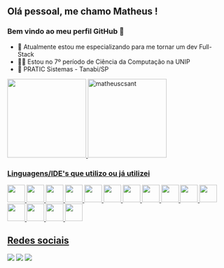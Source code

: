 ## Olá pessoal, me chamo Matheus ! 
### Bem vindo ao meu perfil GitHub 👋

- 🌱 Atualmente estou me especializando para me tornar um dev Full-Stack
- 👨‍🎓 Estou no 7º período de Ciência da Computação na UNIP
- 🏢 PRATIC Sistemas - Tanabi/SP

<div>
<a href="https://github.com/matheuscsant">
<img loading="lazy" height="180em" src="https://github-readme-stats.vercel.app/api/top-langs/?username=matheuscsant&layout=compact&langs_count=7&theme=github_dark"/>
<img loading="lazy" height="180em" src="https://github-readme-stats.vercel.app/api?username=matheuscsant&show_icons=true&theme=github_dark" alt="matheuscsant" />
</div>

### Linguagens/IDE's que utilizo ou já utilizei

<img src="https://cdn.jsdelivr.net/gh/devicons/devicon/icons/java/java-original.svg" width="40" heigh="40" /> <img src="https://cdn.jsdelivr.net/gh/devicons/devicon/icons/android/android-original.svg" width="40" heigh="40"/>
<img src="https://cdn.jsdelivr.net/gh/devicons/devicon/icons/spring/spring-original.svg" width="40" heigh="40"/>
<img src="https://cdn.jsdelivr.net/gh/devicons/devicon/icons/opencv/opencv-original.svg" width="40" heigh="40"/>
<img src="https://cdn.jsdelivr.net/gh/devicons/devicon/icons/html5/html5-original.svg" width="40" height="40" /> 
<img src="https://cdn.jsdelivr.net/gh/devicons/devicon/icons/css3/css3-original.svg" width="40" height="40" /> 
<img src="https://cdn.jsdelivr.net/gh/devicons/devicon/icons/git/git-original.svg" width="40" heigh="40" /> 
<img src="https://cdn.jsdelivr.net/gh/devicons/devicon/icons/github/github-original.svg" width="40" heigh="40" />
<img src="https://cdn.jsdelivr.net/gh/devicons/devicon/icons/androidstudio/androidstudio-original.svg" width="40" heigh="40"/>
<img src="https://cdn.jsdelivr.net/gh/devicons/devicon/icons/visualstudio/visualstudio-plain.svg" width="40" heigh="40" /> 
<img src="https://cdn.jsdelivr.net/gh/devicons/devicon/icons/vscode/vscode-original.svg" width="40" heigh="40" /> 
<img src="https://cdn.jsdelivr.net/gh/devicons/devicon/icons/unity/unity-original.svg" width="40" heigh="40"/> 
<img src="https://cdn.jsdelivr.net/gh/devicons/devicon/icons/matlab/matlab-original.svg" width="40" heigh="40"/>
<img src="https://cdn.jsdelivr.net/gh/devicons/devicon/icons/mysql/mysql-original.svg" width="40" heigh="40" /> 
<img src="https://cdn.jsdelivr.net/gh/devicons/devicon/icons/gradle/gradle-plain.svg" width="40" heigh="40"/>

## Redes sociais
<div>
<a href="https://instagram.com/mathc.sant" target="_blank"><img src="https://img.shields.io/badge/-Instagram-%23E4405F?style=for-the-badge&logo=instagram&logoColor=white" target="_blank"></a>
<a href = "mailto:matheuscampanholasantos123@gmai.com"><img src="https://img.shields.io/badge/Gmail-D14836?style=for-the-badge&logo=gmail&logoColor=white" target="_blank"></a>
<a href="https://www.linkedin.com/in/matheuscampanhola" target="_blank"><img src="https://img.shields.io/badge/-LinkedIn-%230077B5?style=for-the-badge&logo=linkedin&logoColor=white" target="_blank"></a>   
</div>
